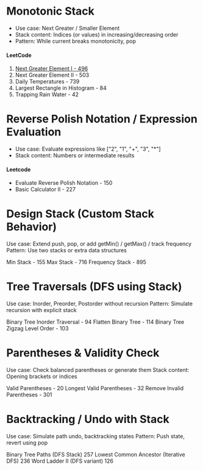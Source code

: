 

# Monotonic Stack
* Use case: Next Greater / Smaller Element
* Stack content: Indices (or values) in increasing/decreasing order
* Pattern: While current breaks monotonicity, pop
#### LeetCode
1. [Next Greater Element I - 496](https://leetcode.com/problems/next-greater-element-i/description/)
2. Next Greater Element II - 503
3. Daily Temperatures - 739
4. Largest Rectangle in Histogram - 84
5. Trapping Rain Water - 42


# Reverse Polish Notation / Expression Evaluation
* Use case: Evaluate expressions like ["2", "1", "+", "3", "*"]
* Stack content: Numbers or intermediate results
  
#### Leetcode
* Evaluate Reverse Polish Notation - 150
* Basic Calculator II - 227


# Design Stack (Custom Stack Behavior)
Use case: Extend push, pop, or add getMin() / getMax() / track frequency
Pattern: Use two stacks or extra data structures

Min Stack - 155
Max Stack - 716
Frequency Stack - 895

# Tree Traversals (DFS using Stack)
Use case: Inorder, Preorder, Postorder without recursion
Pattern: Simulate recursion with explicit stack

Binary Tree Inorder Traversal - 94
Flatten Binary Tree - 114
Binary Tree Zigzag Level Order - 103

# Parentheses & Validity Check
Use case: Check balanced parentheses or generate them
Stack content: Opening brackets or indices

Valid Parentheses - 20
Longest Valid Parentheses - 32
Remove Invalid Parentheses - 301


# Backtracking / Undo with Stack
Use case: Simulate path undo, backtracking states
Pattern: Push state, revert using pop

Binary Tree Paths (DFS Stack) 257
Lowest Common Ancestor (Iterative DFS) 236
Word Ladder II (DFS variant) 126

